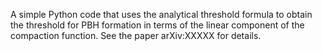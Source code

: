 A simple Python code that uses the analytical threshold formula to obtain the threshold for PBH formation in terms of the linear component of the compaction function. See the paper arXiv:XXXXX for details.


